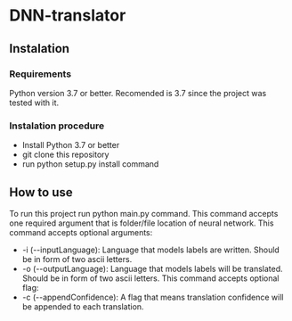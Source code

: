 # DNN-translator
## Instalation
### Requirements
Python version 3.7 or better. Recomended is 3.7 since the project was tested with it.
### Instalation procedure
* Install Python 3.7 or better
* git clone this repository
* run python setup.py install command
## How to use
To run this project run python main.py command.
This command accepts one required argument that is folder/file location of neural network.
This command accepts optional arguments:
* -i (--inputLanguage): Language that models labels are written. Should be in form of two ascii letters.
* -o (--outputLanguage): Language that models labels will be translated. Should be in form of two ascii letters.
This command accepts optional flag:
* -c (--appendConfidence): A flag that means translation confidence will be appended to each translation.
